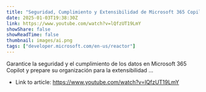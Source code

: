 ```yaml
---
title: "Seguridad, Cumplimiento y Extensibilidad de Microsoft 365 Copilot"
date: 2025-01-03T19:38:30Z
link: https://www.youtube.com/watch?v=lQfzUT19LmY
showShare: false
showReadTime: false
thumbnail: images/ai.png
tags: ["developer.microsoft.com/en-us/reactor"]
---
```

Garantice la seguridad y el cumplimiento de los datos en Microsoft 365 Copilot y prepare su organización para la extensibilidad ...

- Link to article: https://www.youtube.com/watch?v=lQfzUT19LmY